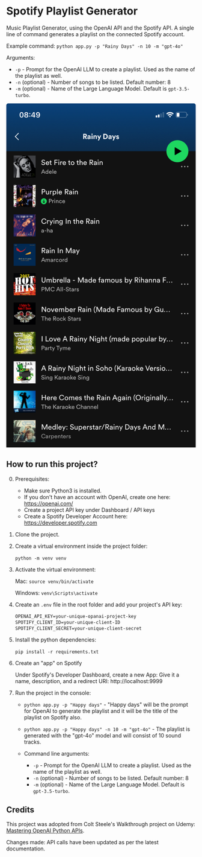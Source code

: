# Spotify Playlist Generator

Music Playlist Generator, using the OpenAI API and the Spotify API. A single line of command generates a playlist on the connected Spotify account.


Example command: `python app.py -p "Rainy Days" -n 10 -m "gpt-4o"`

Arguments:

* `-p` - Prompt for the OpenAI LLM to create a playlist. Used as the name of the playlist as well.
* `-n` (optional) - Number of songs to be listed. Default number: 8
* `-m` (optional) - Name of the Large Language Model. Default is `gpt-3.5-turbo`.




![playlist](playlist.jpeg)


## How to run this project?


0. Prerequisites: 

    - Make sure Python3 is installed.
    - If you don't have an account with OpenAI, create one here: https://openai.com/
    - Create a project API key under Dashboard / API keys
    - Create a Spotify Developer Account here: https://developer.spotify.com

1. Clone the project.

2. Create a virtual environment inside the project folder:

    `python -m venv venv`

3. Activate the virtual environment:


    Mac: `source venv/bin/activate`


    Windows: `venv\Scripts\activate`


4. Create an `.env` file in the root folder and add your project's API key:

    ```
    OPENAI_API_KEY=your-unique-opanai-project-key
    SPOTIFY_CLIENT_ID=your-unique-client-ID
    SPOTIFY_CLIENT_SECRET=your-unique-client-secret
    ```


5. Install the python dependencies:

    `pip install -r requirements.txt`


6. Create an "app" on Spotify

    Under Spotify's Developer Dashboard, create a new App: Give it a name, description, and a redirect URI: http://localhost:9999


7. Run the project in the console:

    - `python app.py -p "Happy days"` - "Happy days" will be the prompt for OpenAI to generate the playlist and it will be the title of the playlist on Spotify also.

    - `python app.py -p "Happy days" -n 10 -m "gpt-4o"` - The playlist is generated with the "gpt-4o" model and will consist of 10 sound tracks.

    - Command line arguments:
        * `-p` - Prompt for the OpenAI LLM to create a playlist. Used as the name of the playlist as well.
        * `-n` (optional) - Number of songs to be listed. Default number: 8
        * `-m` (optional) - Name of the Large Language Model. Default is `gpt-3.5-turbo`.


## Credits

This project was adopted from Colt Steele's Walkthrough project on Udemy: [Mastering OpenAI Python APIs](https://www.udemy.com/course/mastering-openai/?couponCode=24T3MT53024).

Changes made: API calls have been updated as per the latest documentation.

